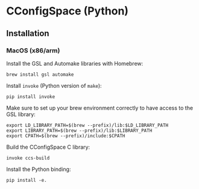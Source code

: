# CConfigSpace (Python)

## Installation

### MacOS (x86/arm)

Install the GSL and Automake libraries with Homebrew:

```console
brew install gsl automake
```

<!-- gem install --user-install rake ffi whittle -->

Install `invoke` (Python version of `make`):

```console
pip install invoke
```

Make sure to set up your brew environment correctly to have access to the GSL library:

```console
export LD_LIBRARY_PATH=$(brew --prefix)/lib:$LD_LIBRARY_PATH
export LIBRARY_PATH=$(brew --prefix)/lib:$LIBRARY_PATH
export CPATH=$(brew --prefix)/include:$CPATH
```

Build the CConfigSpace C library:

```console
invoke ccs-build
```

Install the Python binding:

```
pip install -e.
```